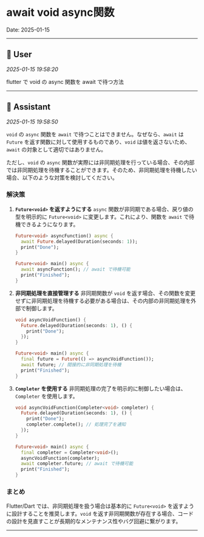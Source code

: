 # await void async関数

Date: 2025-01-15

---

## 👤 User
*2025-01-15 19:58:20*

flutter で void の async 関数を await で待つ方法

---

## 🤖 Assistant
*2025-01-15 19:58:50*

`void` の `async` 関数を `await` で待つことはできません。なぜなら、`await` は `Future` を返す関数に対して使用するものであり、`void` は値を返さないため、`await` の対象として適切ではありません。

ただし、`void` の `async` 関数が実際には非同期処理を行っている場合、その内部では非同期処理を待機することができます。そのため、非同期処理を待機したい場合、以下のような対策を検討してください。

### 解決策

1. **`Future<void>` を返すようにする**
   `async` 関数が非同期である場合、戻り値の型を明示的に `Future<void>` に変更します。これにより、関数を `await` で待機できるようになります。

   ```dart
   Future<void> asyncFunction() async {
     await Future.delayed(Duration(seconds: 1));
     print("Done");
   }

   Future<void> main() async {
     await asyncFunction(); // await で待機可能
     print("Finished");
   }
   ```

2. **非同期処理を直接管理する**
   非同期関数が `void` を返す場合、その関数を変更せずに非同期処理を待機する必要がある場合は、その内部の非同期処理を外部で制御します。

   ```dart
   void asyncVoidFunction() {
     Future.delayed(Duration(seconds: 1), () {
       print("Done");
     });
   }

   Future<void> main() async {
     final future = Future(() => asyncVoidFunction());
     await future; // 間接的に非同期処理を待機
     print("Finished");
   }
   ```

3. **`Completer` を使用する**
   非同期処理の完了を明示的に制御したい場合は、`Completer` を使用します。

   ```dart
   void asyncVoidFunction(Completer<void> completer) {
     Future.delayed(Duration(seconds: 1), () {
       print("Done");
       completer.complete(); // 処理完了を通知
     });
   }

   Future<void> main() async {
     final completer = Completer<void>();
     asyncVoidFunction(completer);
     await completer.future; // await で待機可能
     print("Finished");
   }
   ```

### まとめ

Flutter/Dart では、非同期処理を扱う場合は基本的に `Future<void>` を返すように設計することを推奨します。`void` を返す非同期関数が存在する場合、コードの設計を見直すことが長期的なメンテナンス性やバグ回避に繋がります。

---
